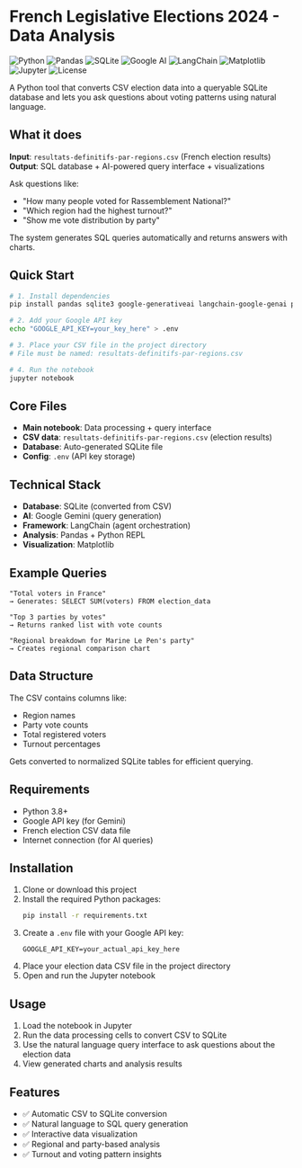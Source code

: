 # French Legislative Elections 2024 - Data Analysis

![Python](https://img.shields.io/badge/Python-3.8+-blue.svg?style=flat&logo=python&logoColor=white)
![Pandas](https://img.shields.io/badge/Pandas-150458?style=flat&logo=pandas&logoColor=white)
![SQLite](https://img.shields.io/badge/SQLite-003B57?style=flat&logo=sqlite&logoColor=white)
![Google AI](https://img.shields.io/badge/Google%20AI-4285F4?style=flat&logo=google&logoColor=white)
![LangChain](https://img.shields.io/badge/LangChain-000000?style=flat&logo=chainlink&logoColor=white)
![Matplotlib](https://img.shields.io/badge/Matplotlib-11557c?style=flat&logo=python&logoColor=white)
![Jupyter](https://img.shields.io/badge/Jupyter-F37626?style=flat&logo=jupyter&logoColor=white)
![License](https://img.shields.io/badge/License-MIT-green.svg?style=flat)

A Python tool that converts CSV election data into a queryable SQLite database and lets you ask questions about voting patterns using natural language.

## What it does

**Input**: `resultats-definitifs-par-regions.csv` (French election results)  
**Output**: SQL database + AI-powered query interface + visualizations

Ask questions like:
- "How many people voted for Rassemblement National?"
- "Which region had the highest turnout?"
- "Show me vote distribution by party"

The system generates SQL queries automatically and returns answers with charts.

## Quick Start

```bash
# 1. Install dependencies
pip install pandas sqlite3 google-generativeai langchain-google-genai python-dotenv matplotlib

# 2. Add your Google API key
echo "GOOGLE_API_KEY=your_key_here" > .env

# 3. Place your CSV file in the project directory
# File must be named: resultats-definitifs-par-regions.csv

# 4. Run the notebook
jupyter notebook
```

## Core Files

- **Main notebook**: Data processing + query interface
- **CSV data**: `resultats-definitifs-par-regions.csv` (election results)
- **Database**: Auto-generated SQLite file
- **Config**: `.env` (API key storage)

## Technical Stack

- **Database**: SQLite (converted from CSV)
- **AI**: Google Gemini (query generation)
- **Framework**: LangChain (agent orchestration)
- **Analysis**: Pandas + Python REPL
- **Visualization**: Matplotlib

## Example Queries

```
"Total voters in France"
→ Generates: SELECT SUM(voters) FROM election_data

"Top 3 parties by votes" 
→ Returns ranked list with vote counts

"Regional breakdown for Marine Le Pen's party"
→ Creates regional comparison chart
```

## Data Structure

The CSV contains columns like:
- Region names
- Party vote counts
- Total registered voters
- Turnout percentages

Gets converted to normalized SQLite tables for efficient querying.

## Requirements

- Python 3.8+
- Google API key (for Gemini)
- French election CSV data file
- Internet connection (for AI queries)

## Installation

1. Clone or download this project
2. Install the required Python packages:
   ```bash
   pip install -r requirements.txt
   ```
3. Create a `.env` file with your Google API key:
   ```
   GOOGLE_API_KEY=your_actual_api_key_here
   ```
4. Place your election data CSV file in the project directory
5. Open and run the Jupyter notebook

## Usage

1. Load the notebook in Jupyter
2. Run the data processing cells to convert CSV to SQLite
3. Use the natural language query interface to ask questions about the election data
4. View generated charts and analysis results

## Features

- ✅ Automatic CSV to SQLite conversion
- ✅ Natural language to SQL query generation
- ✅ Interactive data visualization
- ✅ Regional and party-based analysis
- ✅ Turnout and voting pattern insights